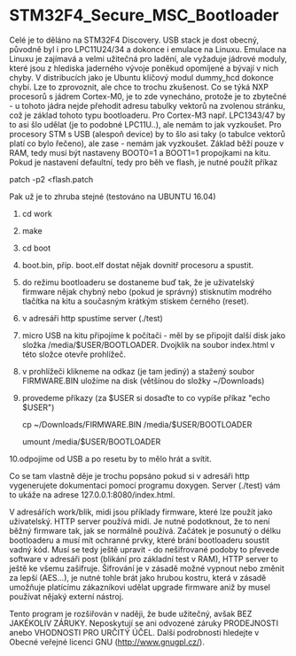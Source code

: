# STM32F4_Secure_MSC_Bootloader

Celé je to děláno na STM32F4 Discovery. USB stack je dost obecný, původně byl 
i pro LPC11U24/34 a dokonce i emulace na Linuxu. Emulace na Linuxu je zajímavá 
a velmi užitečná pro ladění, ale vyžaduje jádrové moduly, které jsou z hlediska 
jaderného vývoje poněkud opomíjené a bývají v nich chyby. V distribucích jako 
je Ubuntu klíčový modul dummy_hcd dokonce chybí. Lze to zprovoznit, ale chce 
to trochu zkušenost. Co se týká NXP procesorů s jádrem Cortex-M0, je to zde 
vynecháno, protože je to zbytečné - u tohoto jádra nejde přehodit adresu tabulky 
vektorů na zvolenou stránku, což je základ tohoto typu bootloaderu. Pro Cortex-M3 
např. LPC1343/47 by to asi šlo udělat (je to podobné LPC11U..), ale nemám to jak vyzkoušet. 
Pro procesory STM s USB (alespoň device) by to šlo asi taky (o tabulce vektorů platí 
co bylo řečeno), ale zase - nemám jak vyzkoušet. Základ běží pouze v RAM, tedy musí 
být nastaveny BOOT0=1 a BOOT1=1 propojkami na kitu. Pokud je nastavení defaultní, 
tedy pro běh ve flash, je nutné použít příkaz

patch -p2 <flash.patch

Pak už je to zhruba stejné (testováno na UBUNTU 16.04)

1. cd work
2. make
3. cd boot
4. boot.bin, příp. boot.elf dostat nějak dovnitř procesoru a spustit.
5. do režimu bootloaderu se dostaneme buď tak, že je uživatelský firmware nějak
   chybný nebo (pokud je správný) stisknutím modrého tlačítka na kitu a současným
   krátkým stiskem černého (reset).
6. v adresáři http spustíme server (./test)
7. micro USB na kitu připojíme k počítači - měl by se připojit další disk jako složka
   /media/$USER/BOOTLOADER. Dvojklik na soubor index.html v této složce otevře prohlížeč.
8. v prohlížeči klikneme na odkaz (je tam jediný) a stažený soubor FIRMWARE.BIN uložíme
   na disk (většínou do složky ~/Downloads)
9. provedeme příkazy (za $USER si dosaďte to co vypíše příkaz "echo $USER")

   cp ~/Downloads/FIRMWARE.BIN /media/$USER/BOOTLOADER

   umount /media/$USER/BOOTLOADER

10.odpojíme od USB a po resetu by to mělo hrát a svítit.

Co se tam vlastně děje je trochu popsáno pokud si v adresáři http vygenerujete dokumentaci
pomocí programu doxygen. Server (./test) vám to ukáže na adrese 127.0.0.1:8080/index.html.

V adresářích work/blik, midi jsou příklady firmware, které lze použít jako uživatelský.
HTTP server používá midi. Je nutné podotknout, že to není běžný firmware tak, jak se
normálně používá. Začátek je posunutý o délku bootloaderu a musí mít ochranné prvky,
které brání bootloaderu soustit vadný kód. Musí se tedy ještě upravit - do nešifrované
podoby to převede software v adresáři post (blikání pro základní test v RAM),
HTTP server to ještě ke všemu zašifruje. Šifrování je v zásadě možné vypnout nebo změnit
za lepší (AES...), je nutné tohle brát jako hrubou kostru, která v zásadě umožňuje
platícímu zákazníkovi udělat upgrade firmware aniž by musel používat nějaký externí nástroj.

Tento program je rozšiřován v naději, že bude užitečný, avšak BEZ JAKÉKOLIV ZÁRUKY. Neposkytují se ani odvozené záruky
PRODEJNOSTI anebo VHODNOSTI PRO URČITÝ ÚČEL. Další podrobnosti hledejte v Obecné veřejné licenci GNU (http://www.gnugpl.cz/).
